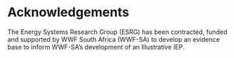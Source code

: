 # Acknowledgements

The Energy Systems Research Group (ESRG) has been contracted, funded and supported by WWF South Africa (WWF-SA) to develop an evidence base to inform WWF-SA’s development of an Illustrative IEP.
